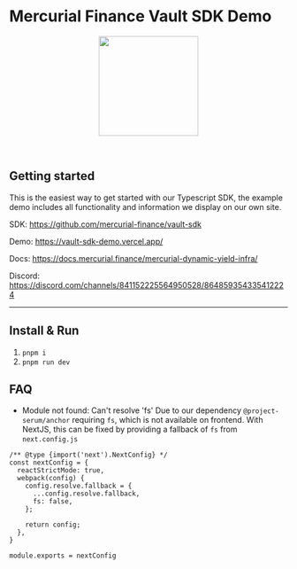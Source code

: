 # Mercurial Finance Vault SDK Demo

<p align="center">
<img align="center" src="https://vaults.mercurial.finance/icons/logo.svg" width="180" height="180" />
</p>
<br>

## Getting started
This is the easiest way to get started with our Typescript SDK, the example demo includes all functionality and information we display on our own site.

SDK: https://github.com/mercurial-finance/vault-sdk

Demo: https://vault-sdk-demo.vercel.app/

Docs: https://docs.mercurial.finance/mercurial-dynamic-yield-infra/

Discord: https://discord.com/channels/841152225564950528/864859354335412224

<hr>

## Install & Run

1. `pnpm i`
2. `pnpm run dev`


## FAQ

- Module not found: Can't resolve 'fs'
  Due to our dependency `@project-serum/anchor` requiring `fs`, which is not available on frontend.
  With NextJS, this can be fixed by providing a fallback of `fs` from `next.config.js`

```
/** @type {import('next').NextConfig} */
const nextConfig = {
  reactStrictMode: true,
  webpack(config) {
    config.resolve.fallback = {
      ...config.resolve.fallback,
      fs: false,
    };

    return config;
  },
}

module.exports = nextConfig
```

